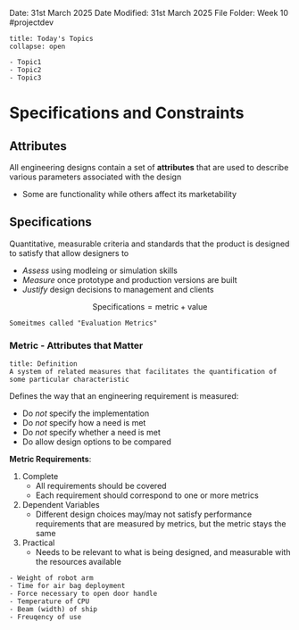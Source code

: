 Date: 31st March 2025
Date Modified: 31st March 2025
File Folder: Week 10
#projectdev

```ad-abstract
title: Today's Topics
collapse: open

- Topic1
- Topic2
- Topic3

```

# Specifications and Constraints

## Attributes

All engineering designs contain a set of **attributes** that are used to describe various parameters associated with the design
- Some are functionality while others affect its marketability

## Specifications

Quantitative, measurable criteria and standards that the product is designed to satisfy that allow designers to
- *Assess* using modleing or simulation skills
- *Measure* once prototype and production versions are built
- *Justify* design decisions to management and clients

$$\mbox{Specifications} = \mbox{metric} + \mbox{value}$$

```ad-note
Someitmes called "Evaluation Metrics"
```

### Metric - Attributes that Matter

```ad-summary
title: Definition
A system of related measures that facilitates the quantification of some particular characteristic
```

Defines the way that an engineering requirement is measured:
- Do *not* specify the implementation
- Do *not* specify how a need is met
- Do *not* specify whether a need is met
- Do allow design options to be compared

**Metric Requirements**:
1. Complete
	- All requirements should be covered
	- Each requirement should correspond to one or more metrics
2. Dependent Variables
	- Different design choices may/may not satisfy performance requirements that are measured by metrics, but the metric stays the same
3. Practical
	- Needs to be relevant to what is being designed, and measurable with the resources available

```ad-example
- Weight of robot arm
- Time for air bag deployment
- Force necessary to open door handle
- Temperature of CPU
- Beam (width) of ship
- Freuqency of use
```


